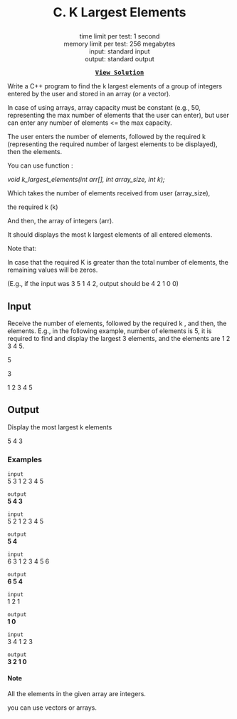 # <p align="center"> C. K Largest Elements </p>

<p align="center">
  time limit per test: 1 second <br>
  memory limit per test: 256 megabytes <br>
input: standard input<br>
output: standard output
</p>

<pre align = "center"> <b> <a href="https://github.com/dizzydroid/ASU_CodeForces-Tasks/blob/main/Lab%202%20/Solutions/C%20-%20K%20Largest%20Elements.cpp">View Solution</a> </b> </pre>

Write a C++ program to find the k largest elements of a group of integers entered by the user and stored in an array (or a vector).

In case of using arrays, array capacity must be constant (e.g., 50, representing the max number of elements that the user can enter), but user can enter any number of elements <= the max capacity.

The user enters the number of elements, followed by the required k (representing the required number of largest elements to be displayed), then the elements.

You can use function :

*void k_largest_elements(int arr[], int array_size, int k);*

Which takes the number of elements received from user (array_size),

the required k (k)

And then, the array of integers (arr).

It should displays the most k largest elements of all entered elements.

Note that:

In case that the required K is greater than the total number of elements, the remaining values will be zeros.

(E.g., if the input was 3 5 1 4 2, output should be 4 2 1 0 0)

## Input
Receive the number of elements, followed by the required k , and then, the elements. E.g., in the following example, number of elements is 5, it is required to find and display the largest 3 elements, and the elements are 1 2 3 4 5.

5

3

1 2 3 4 5

## Output
Display the most largest k elements

5 4 3

### Examples<br>

 ```input```<br>
5 3 1 2 3 4 5 <br>

 ```output```<br>
**5 4 3** <br>

 ```input```<br>
5 2 1 2 3 4 5 <br>

 ```output```<br>
**5 4** <br>

 ```input```<br>
6 3 1 2 3 4 5 6 <br>

 ```output```<br>
**6 5 4** <br>

 ```input```<br>
1 2 1 <br>

 ```output```<br>
**1 0** <br>

 ```input```<br>
3 4 1 2 3 <br>

 ```output```<br>
**3 2 1 0** <br>

#### Note
All the elements in the given array are integers.

you can use vectors or arrays.



